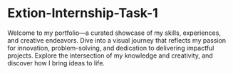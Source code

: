 # Extion-Internship-Task-1
Welcome to my portfolio—a curated showcase of my skills, experiences, and creative endeavors. Dive into a visual journey that reflects my passion for innovation, problem-solving, and dedication to delivering impactful projects. Explore the intersection of my knowledge and creativity, and discover how I bring ideas to life.
